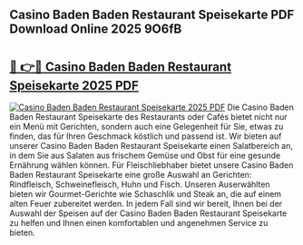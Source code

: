 ## Casino Baden Baden Restaurant Speisekarte PDF Download Online 2025 9O6fB

# <h2><a href="http://gc6j612.nevu.top/?p=Casino+Baden+Baden+Restaurant+Speisekarte">🔗 👉🔴 Casino Baden Baden Restaurant Speisekarte 2025 PDF</a></h2>

[![Casino Baden Baden Restaurant Speisekarte 2025 PDF](https://i.imgur.com/dBaPXMq.png)](http://gc6j612.nevu.top/?p=Casino+Baden+Baden+Restaurant+Speisekarte)
Die Casino Baden Baden Restaurant Speisekarte des Restaurants oder Cafés bietet nicht nur ein Menü mit Gerichten, sondern auch eine Gelegenheit für Sie, etwas zu finden, das für Ihren Geschmack köstlich und passend ist. Wir bieten auf unserer Casino Baden Baden Restaurant Speisekarte einen Salatbereich an, in dem Sie aus Salaten aus frischem Gemüse und Obst für eine gesunde Ernährung wählen können. Für Fleischliebhaber bietet unsere Casino Baden Baden Restaurant Speisekarte eine große Auswahl an Gerichten: Rindfleisch, Schweinefleisch, Huhn und Fisch. Unseren Auserwählten bieten wir Gourmet-Gerichte wie Schaschlik und Steak an, die auf einem alten Feuer zubereitet werden. In jedem Fall sind wir bereit, Ihnen bei der Auswahl der Speisen auf der Casino Baden Baden Restaurant Speisekarte zu helfen und Ihnen einen komfortablen und angenehmen Service zu bieten.
